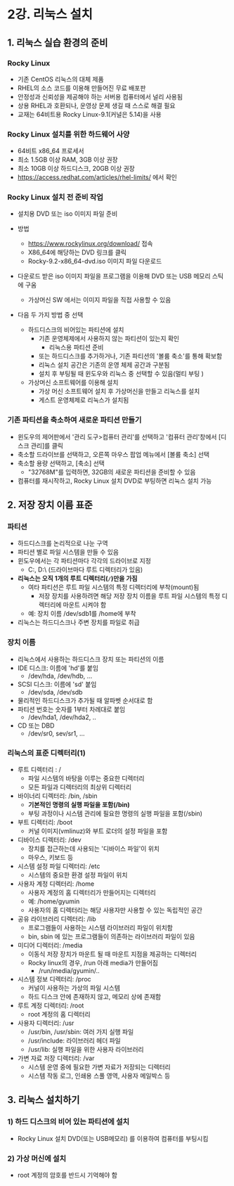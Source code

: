 # 2강. 리눅스 설치

## 1. 리눅스 실습 환경의 준비

### Rocky Linux

- 기존 CentOS 리눅스의 대체 제품
- RHEL의 소스 코드를 이용해 만들어진 무료 배포판
- 안정성과 신뢰성을 제공해야 하는 서버용 컴퓨터에서 널리 사용됨
- 상용 RHEL과 호환되나, 운영상 문제 생길 때 스스로 해결 필요
- 교재는 64비트용 Rocky Linux-9.1(커널은 5.14)을 사용



### Rocky Linux 설치를 위한 하드웨어 사양

- 64비트 x86_64 프로세서
- 최소 1.5GB 이상 RAM, 3GB 이상 권장
- 최소 10GB 이상 하드디스크, 20GB 이상 권장
- https://access.redhat.com/articles/rhel-limits/ 에서 확인



### Rocky Linux 설치 전 준비 작업

- 설치용 DVD 또는 iso 이미지 파일 준비
- 방법
  - https://www.rockylinux.org/download/ 접속
  - X86_64에 해당하는 DVD 링크를 클릭
  - Rocky-9.2-x86_64-dvd.iso 이미지 파일 다운로드
- 다운로드 받은 iso 이미지 파일을 프로그램을 이용해 DVD 또는 USB 메모리 스틱에 구움
  - 가상머신 SW 에서는 이미지 파일을 직접 사용할 수 있음

- 다음 두 가지 방법 중 선택
  - 하드디스크의 비어있는 파티션에 설치
    - 기존 운영체제에서 사용하지 않는 파티션이 있는지 확인
      - 리눅스용 파티션 준비
    - 또는 하드디스크를 추가하거나, 기존 파티션의 '볼륨 축소'를 통해 확보함
    - 리눅스 설치 공간은 기존의 운영 체제 공간과 구분됨
    - 설치 후 부팅될 때 윈도우와 리눅스 중 선택할 수 있음(멀티 부팅 )
  - 가상머신 소프트웨어를 이용해 설치
    - 가상 머신 소프트웨어 설치 후 가상머신을 만들고 리눅스를 설치
    - 게스트 운영체제로 리눅스가 설치됨



### 기존 파티션을 축소하여 새로운 파티션 만들기

- 윈도우의 제어판에서 '관리 도구>컴퓨터 관리'를 선택하고 '컴퓨터 관리'창에서 [디스크 관리]를 클릭
- 축소할 드라이브를 선택하고, 오른쪽 마우스 팝업 메뉴에서 [볼륨 축소] 선택
- 축소할 용량 선택하고, [축소] 선택
  - "32768M"를 입력하면, 32GB의 새로운 파티션을 준비할 수 있음
- 컴퓨터를 재시작하고, Rocky Linux 설치 DVD로 부팅하면 리눅스 설치 가능



## 2. 저장 장치 이름 표준

### 파티션

- 하드디스크를 논리적으로 나눈 구역
- 파티션 별로 파일 시스템을 만들 수 있음
- 윈도우에서는 각 파티션마다 각각의 드라이브로 지정
  - C:\, D:\ (드라이브마다 루트 디렉터리가 있음)
- **리눅스는 오직 1개의 루트 디렉터리(`/`)만을 가짐**
  - 여타 파티션은 루트 파일 시스템의 특정 디렉터리에 부착(mount)됨
    - 저장 장치를 사용하려면 해당 저장 장치 이름을 루트 파일 시스템의 특정 디렉터리에 마운트 시켜야 함
  - 예: 장치 이름 /dev/sdb1를 /home에 부착
- 리눅스는 하드디스크나 주변 장치를 파일로 취급



### 장치 이름

- 리눅스에서 사용하는 하드디스크 장치 또는 파티션의 이름
- IDE 디스크: 이름에 'hd'를 붙임
  - /dev/hda, /dev/hdb, ...
- SCSI 디스크: 이름에 'sd' 붙임
  - /dev/sda, /dev/sdb
- 물리적인 하드디스크가 추가될 때 알파벳 순서대로 함
- 파티션 번호는 숫자를 1부터 차례대로 붙임
  - /dev/hda1, /dev/hda2, ..
- CD 또는 DBD
  - /dev/sr0, sev/sr1, ...



### 리눅스의 표준 디렉터리(1)

- 루트 디렉터리 : /
  - 파일 시스템의 바탕을 이루는 중요한 디렉터리
  - 모든 파일과 디렉터리의 최상위 디렉터리
- 바이너리 디렉터리: /bin, /sbin
  - **기본적인 명령의 실행 파일을 포함(/bin)**
  - 부팅 과정이나 시스템 관리에 필요한 명령의 실행 파일을 포함(/sbin)
- 부트 디렉터리: /boot
  - 커널 이미지(vmlinuz)와 부트 로더의 설정 파일을 포함
- 디바이스 디렉터리: /dev
  - 장치를 접근하는데 사용되는 '디바이스 파일'이 위치
  - 마우스, 키보드 등
- 시스템 설정 파일 디렉터리: /etc
  - 시스템의 중요한 환경 설정 파일이 위치
- 사용자 계정 디렉터리: /home
  - 사용자 계정의 홈 디렉터리가 만들어지는 디렉터리
  - 예: /home/gyumin
  - 사용자의 홈 디렉터리는 해당 사용자만 사용할 수 있는 독립적인 공간
- 공유 라이브러리 디렉터리: /lib
  - 프로그램들이 사용하는 시스템 라이브러리 파일이 위치함
  - bin, sbin 에 있는 프로그램들이 의존하는 라이브러리 파일이 있음
- 미디어 디렉터리: /media
  - 이동식 저장 장치가 마운트 될 때 마운트 지점을 제공하는 디렉터리
  - Rocky linux의 경우, /run 아래 media가 만들어짐
    - /run/media/gyumin/..
- 시스템 정보 디렉터리: /proc
  - 커널이 사용하는 가상의 파일 시스템
  - 하드 디스크 안에 존재하지 않고, 메모리 상에 존재함
- 루트 계정 디렉터리: /root
  - root 계정의 홈 디렉터리
- 사용자 디렉터리: /usr
  - /usr/bin, /usr/sbin: 여러 가지 실행 파일
  - /usr/include: 라이브러리 헤더 파일
  - /usr/lib: 실행 파일을 위한 사용자 라이브러리
- 가변 자료 저장 디렉터리: /var
  - 시스템 운영 중에 필요한 가변 자료가 저장되는 디렉터리
  - 시스템 작동 로그, 인쇄용 스풀 영역, 사용자 메일박스 등



## 3. 리눅스 설치하기

### 1) 하드 디스크의 비어 있는 파티션에 설치

-  Rocky Linux 설치 DVD(또는 USB메모리) 를 이용하여 컴퓨터를 부팅시킴



### 2) 가상 머신에 설치

- root 계정의 암호를 반드시 기억해야 함

